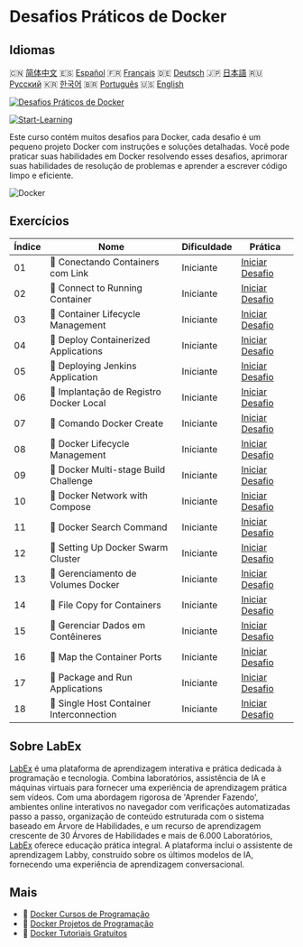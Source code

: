 # Desafios Práticos de Docker

## Idiomas

🇨🇳 [简体中文](README_zh.md) 🇪🇸 [Español](README_es.md) 🇫🇷 [Français](README_fr.md) 🇩🇪 [Deutsch](README_de.md) 🇯🇵 [日本語](README_ja.md) 🇷🇺 [Русский](README_ru.md) 🇰🇷 [한국어](README_ko.md) 🇧🇷 [Português](README_pt.md) 🇺🇸 [English](README.md) 

[![Desafios Práticos de Docker](https://cover-creator.labex.io/docker-practice-challenges.png?lang=pt)](https://labex.io/pt/courses/docker-practice-challenges)

[![Start-Learning](https://img.shields.io/badge/Start-Learning-whitesmoke?style=for-the-badge)](https://labex.io/pt/courses/docker-practice-challenges)

Este curso contém muitos desafios para Docker, cada desafio é um pequeno projeto Docker com instruções e soluções detalhadas. Você pode praticar suas habilidades em Docker resolvendo esses desafios, aprimorar suas habilidades de resolução de problemas e aprender a escrever código limpo e eficiente.

![Docker](https://img.shields.io/badge/Docker-whitesmoke?style=for-the-badge&logo=docker)


## Exercícios

|   Índice | Nome                                      | Dificuldade   | Prática                                                                                                                                                     |
|----------|-------------------------------------------|---------------|-------------------------------------------------------------------------------------------------------------------------------------------------------------|
|       01 | 🎯  Conectando Containers com Link        | Iniciante     | <a target='_blank' href='https://labex.io/pt/labs/docker-connect-containers-with-link-49351?course=docker-practice-challenges'>Iniciar Desafio</a>          |
|       02 | 🎯  Connect to Running Container          | Iniciante     | <a target='_blank' href='https://labex.io/pt/labs/docker-connect-to-running-container-15812?course=docker-practice-challenges'>Iniciar Desafio</a>          |
|       03 | 🎯  Container Lifecycle Management        | Iniciante     | <a target='_blank' href='https://labex.io/pt/labs/docker-container-lifecycle-management-7767?course=docker-practice-challenges'>Iniciar Desafio</a>         |
|       04 | 🎯  Deploy Containerized Applications     | Iniciante     | <a target='_blank' href='https://labex.io/pt/labs/docker-deploy-containerized-applications-16240?course=docker-practice-challenges'>Iniciar Desafio</a>     |
|       05 | 🎯  Deploying Jenkins Application         | Iniciante     | <a target='_blank' href='https://labex.io/pt/labs/docker-deploying-jenkins-application-18264?course=docker-practice-challenges'>Iniciar Desafio</a>         |
|       06 | 🎯  Implantação de Registro Docker Local  | Iniciante     | <a target='_blank' href='https://labex.io/pt/labs/docker-deploying-local-docker-registry-17804?course=docker-practice-challenges'>Iniciar Desafio</a>       |
|       07 | 🎯  Comando Docker Create                 | Iniciante     | <a target='_blank' href='https://labex.io/pt/labs/docker-docker-create-command-15817?course=docker-practice-challenges'>Iniciar Desafio</a>                 |
|       08 | 🎯  Docker Lifecycle Management           | Iniciante     | <a target='_blank' href='https://labex.io/pt/labs/docker-docker-lifecycle-management-16232?course=docker-practice-challenges'>Iniciar Desafio</a>           |
|       09 | 🎯  Docker Multi-stage Build Challenge    | Iniciante     | <a target='_blank' href='https://labex.io/pt/labs/docker-docker-multi-stage-build-challenge-15810?course=docker-practice-challenges'>Iniciar Desafio</a>    |
|       10 | 🎯  Docker Network with Compose           | Iniciante     | <a target='_blank' href='https://labex.io/pt/labs/docker-docker-network-with-compose-15003?course=docker-practice-challenges'>Iniciar Desafio</a>           |
|       11 | 🎯  Docker Search Command                 | Iniciante     | <a target='_blank' href='https://labex.io/pt/labs/docker-docker-search-command-16016?course=docker-practice-challenges'>Iniciar Desafio</a>                 |
|       12 | 🎯  Setting Up Docker Swarm Cluster       | Iniciante     | <a target='_blank' href='https://labex.io/pt/labs/docker-setting-up-docker-swarm-cluster-22289?course=docker-practice-challenges'>Iniciar Desafio</a>       |
|       13 | 🎯  Gerenciamento de Volumes Docker       | Iniciante     | <a target='_blank' href='https://labex.io/pt/labs/docker-docker-volume-management-7769?course=docker-practice-challenges'>Iniciar Desafio</a>               |
|       14 | 🎯  File Copy for Containers              | Iniciante     | <a target='_blank' href='https://labex.io/pt/labs/docker-file-copy-for-containers-15813?course=docker-practice-challenges'>Iniciar Desafio</a>              |
|       15 | 🎯  Gerenciar Dados em Contêineres        | Iniciante     | <a target='_blank' href='https://labex.io/pt/labs/docker-manage-data-in-containers-15896?course=docker-practice-challenges'>Iniciar Desafio</a>             |
|       16 | 🎯  Map the Container Ports               | Iniciante     | <a target='_blank' href='https://labex.io/pt/labs/docker-map-the-container-ports-16309?course=docker-practice-challenges'>Iniciar Desafio</a>               |
|       17 | 🎯  Package and Run Applications          | Iniciante     | <a target='_blank' href='https://labex.io/pt/labs/docker-package-and-run-applications-16242?course=docker-practice-challenges'>Iniciar Desafio</a>          |
|       18 | 🎯  Single Host Container Interconnection | Iniciante     | <a target='_blank' href='https://labex.io/pt/labs/docker-single-host-container-interconnection-18452?course=docker-practice-challenges'>Iniciar Desafio</a> |

## Sobre LabEx

[LabEx](https://labex.io) é uma plataforma de aprendizagem interativa e prática dedicada à programação e tecnologia. Combina laboratórios, assistência de IA e máquinas virtuais para fornecer uma experiência de aprendizagem prática sem vídeos. Com uma abordagem rigorosa de 'Aprender Fazendo', ambientes online interativos no navegador com verificações automatizadas passo a passo, organização de conteúdo estruturada com o sistema baseado em Árvore de Habilidades, e um recurso de aprendizagem crescente de 30 Árvores de Habilidades e mais de 6.000 Laboratórios, [LabEx](https://labex.io) oferece educação prática integral. A plataforma inclui o assistente de aprendizagem Labby, construído sobre os últimos modelos de IA, fornecendo uma experiência de aprendizagem conversacional.

## Mais

- 🔗 [Docker Cursos de Programação](https://github.com/labex-labs/awesome-programming-courses)
- 🔗 [Docker Projetos de Programação](https://github.com/labex-labs/awesome-programming-projects)
- 🔗 [Docker Tutoriais Gratuitos](https://github.com/labex-labs/docker-free-tutorials)

